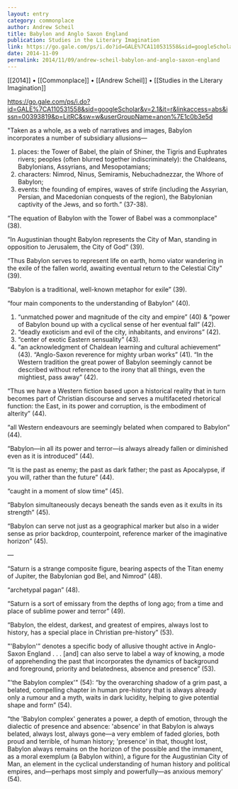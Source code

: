 ```yaml
---
layout: entry
category: commonplace
author: Andrew Scheil
title: Babylon and Anglo Saxon England
publication: Studies in the Literary Imagination
link: https://go.gale.com/ps/i.do?id=GALE%7CA110531558&sid=googleScholar&v=2.1&it=r&linkaccess=abs&issn=00393819&p=LitRC&sw=w&userGroupName=anon%7E1c0b3e5d
date: 2014-11-09
permalink: 2014/11/09/andrew-scheil-babylon-and-anglo-saxon-england
---
```


[[2014]] • [[Commonplace]] • [[Andrew Scheil]] • [[Studies in the Literary Imagination]]

https://go.gale.com/ps/i.do?id=GALE%7CA110531558&sid=googleScholar&v=2.1&it=r&linkaccess=abs&issn=00393819&p=LitRC&sw=w&userGroupName=anon%7E1c0b3e5d

"Taken as a whole, as a web of narratives and images, Babylon incorporates a number of subsidiary allusions—

1. places: the Tower of Babel, the plain of Shiner, the Tigris and Euphrates rivers; peoples (often blurred together indiscriminately): the Chaldeans, Babylonians, Assyrians, and Mesopotamians; 
2. characters: Nimrod, Ninus, Semiramis, Nebuchadnezzar, the Whore of Babylon; 
3. events: the founding of empires, waves of strife (including the Assyrian, Persian, and Macedonian conquests of the region), the Babylonian captivity of the Jews, and so forth.” (37-38).

“The equation of Babylon with the Tower of Babel was a commonplace” (38).

“In Augustinian thought Babylon represents the City of Man, standing in opposition to Jerusalem, the City of God” (39).

“Thus Babylon serves to represent life on earth, homo viator wandering in the exile of the fallen world, awaiting eventual return to the Celestial City” (39).

“Babylon is a traditional, well-known metaphor for exile” (39).

“four main components to the understanding of Babylon” (40).

1. “unmatched power and magnitude of the city and empire” (40) & “power of Babylon bound up with a cyclical sense of her eventual fall” (42).
2. “deadly exoticism and evil of the city, inhabitants, and environs” (42).
3. “center of exotic Eastern sensuality” (43).
4. “an acknowledgment of Chaldean learning and cultural achievement” (43).
“Anglo-Saxon reverence for mighty urban works” (41).
“In the Western tradition the great power of Babylon seemingly cannot be described without reference to the irony that all things, even the mightiest, pass away” (42).


“Thus we have a Western fiction based upon a historical reality that in turn becomes part of Christian discourse and serves a multifaceted rhetorical function: the East, in its power and corruption, is the embodiment of alterity” (44).

“all Western endeavours are seemingly belated when compared to Babylon” (44).

“Babylon—in all its power and terror—is always already fallen or diminished even as it is introduced” (44).

“It is the past as enemy; the past as dark father; the past as Apocalypse, if you will, rather than the future” (44).

“caught in a moment of slow time” (45).

“Babylon simultaneously decays beneath the sands even as it exults in its strength” (45).

“Babylon can serve not just as a geographical marker but also in a wider sense as prior backdrop, counterpoint, reference marker of the imaginative horizon” (45).

— 

“Saturn is a strange composite figure, bearing aspects of the Titan enemy of Jupiter, the Babylonian god Bel, and Nimrod” (48).

“archetypal pagan” (48).

“Saturn is a sort of emissary from the depths of long ago; from a time and place of sublime power and terror” (49).

“Babylon, the eldest, darkest, and greatest of empires, always lost to history, has a special place in Christian pre-history” (53).

"'Babylon'” denotes a specific body of allusive thought active in Anglo-Saxon England . . . [and] can also serve to label a way of knowing, a mode of apprehending the past that incorporates the dynamics of background and foreground, priority and belatedness, absence and presence” (53).

"'the Babylon complex'" (54): “by the overarching shadow of a grim past, a belated, compelling chapter in human pre-history that is always already only a rumour and a myth, waits in dark lucidity, helping to give potential shape and form” (54).

“the 'Babylon complex' generates a power, a depth of emotion, through the dialectic of presence and absence: 'absence' in that Babylon is always belated, always lost, always gone—a very emblem of faded glories, both proud and terrible, of human history; 'presence' in that, thought lost, Babylon always remains on the horizon of the possible and the immanent, as a moral exemplum (a Babylon within), a figure for the Augustinian City of Man, an element in the cyclical understanding of human history and political empires, and—perhaps most simply and powerfully—as anxious memory’ (54).
